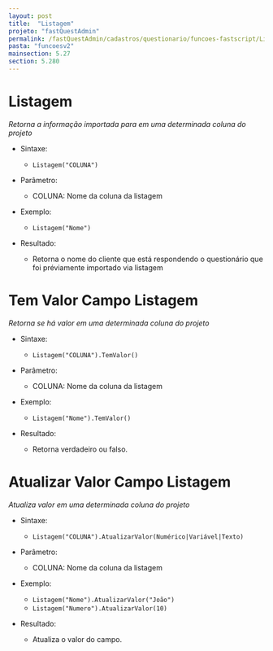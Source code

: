 ```yaml
---
layout: post
title:  "Listagem"
projeto: "fastQuestAdmin"
permalink: /fastQuestAdmin/cadastros/questionario/funcoes-fastscript/Listagem
pasta: "funcoesv2"
mainsection: 5.27
section: 5.280
---
```


# Listagem
*Retorna a informação importada para em uma determinada coluna do projeto*

- Sintaxe:
  - `Listagem("COLUNA")`
- Parâmetro:
  - COLUNA: Nome da coluna da listagem
- Exemplo:
  - `Listagem("Nome")`
  
- Resultado:
  - Retorna o nome do cliente que está respondendo o questionário que foi préviamente importado via listagem

# Tem Valor Campo Listagem
*Retorna se há valor em uma determinada coluna do projeto*

- Sintaxe:
  - `Listagem("COLUNA").TemValor()`
- Parâmetro:
  - COLUNA: Nome da coluna da listagem
- Exemplo:
  - `Listagem("Nome").TemValor()`
  
- Resultado:
  - Retorna verdadeiro ou falso.

# Atualizar Valor Campo Listagem
*Atualiza valor em uma determinada coluna do projeto*

- Sintaxe:
  - `Listagem("COLUNA").AtualizarValor(Numérico|Variável|Texto)`
- Parâmetro:
  - COLUNA: Nome da coluna da listagem
- Exemplo:
  - `Listagem("Nome").AtualizarValor("João")`
  - `Listagem("Numero").AtualizarValor(10)`
  
- Resultado:
  - Atualiza o valor do campo.
